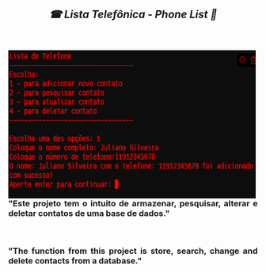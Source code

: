 <!--=====TITULO=====-->
<section>
  <h1 align="center"><b><i>&#x260E Lista Telefônica - Phone List &#x1F4D6<br><br></i></b></h1>
</section>
<!--=====TITULO=====-->

<!--=====SUBTITULO=====-->
<section>
  <div>
    <br>
    <img align="left" height="300" width="500"src="https://github.com/JapaScripter/Project_Lista_Telefonica_DB_Replit/blob/main/assets/Lista_Telefonica.PNG" />
    <h3 align="justify">"Este projeto tem o intuito de armazenar, pesquisar, alterar e deletar contatos de uma base de dados."</h3>
    <br>
    <h3 align="justify">"The function from this project is store, search, change and delete contacts from a database."</h3>
  </div>
</section>
<br>
<!--=====SUBTITULO=====-->
